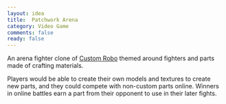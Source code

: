 ```yaml
---
layout: idea
title:  Patchwork Arena
category: Video Game
comments: false
ready: false
---
```

An arena fighter clone of [Custom Robo](https://en.wikipedia.org/wiki/Custom_Robo_(2004_video_game)) themed around fighters and parts made of crafting materials.

Players would be able to create their own models and textures to create new parts, and they could compete with non-custom parts online. Winners in online battles earn a part from their opponent to use in their later fights.